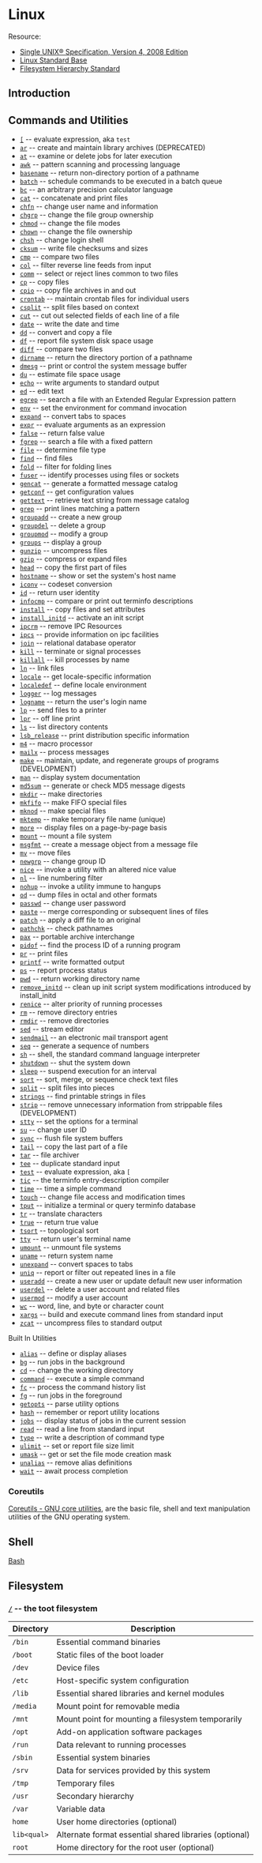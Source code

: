 # Linux

Resource:
* [Single UNIX® Specification, Version 4, 2008 Edition][susv4]
* [Linux Standard Base][lsb]
* [Filesystem Hierarchy Standard][fhs]

[susv4]: http://pubs.opengroup.org/onlinepubs/9699919799.2008edition
[lsb]: http://refspecs.linuxfoundation.org/lsb.shtml
[fhs]: http://refspecs.linuxfoundation.org/fhs.shtml

## Introduction

## Commands and Utilities

* [`[`][test] -- evaluate expression, aka `test`
* [`ar`][ar] -- create and maintain library archives (DEPRECATED)
* [`at`][at] -- examine or delete jobs for later execution
* [`awk`][awk] -- pattern scanning and processing language
* [`basename`][basename] -- return non-directory portion of a pathname
* [`batch`][batch] -- schedule commands to be executed in a batch queue
* [`bc`][bc] -- an arbitrary precision calculator language
* [`cat`][cat] -- concatenate and print files
* [`chfn`][chfn] -- change user name and information
* [`chgrp`][chgrp] -- change the file group ownership
* [`chmod`][chmod] -- change the file modes
* [`chown`][chown] -- change the file ownership
* [`chsh`][chsh] -- change login shell
* [`cksum`][cksum] -- write file checksums and sizes
* [`cmp`][cmp] -- compare two files
* [`col`][col] -- filter reverse line feeds from input
* [`comm`][comm] -- select or reject lines common to two files
* [`cp`][cp] -- copy files
* [`cpio`][cpio] -- copy file archives in and out
* [`crontab`][crontab] -- maintain crontab files for individual users
* [`csplit`][csplit] -- split files based on context
* [`cut`][cut] -- cut out selected fields of each line of a file
* [`date`][date] -- write the date and time
* [`dd`][dd] -- convert and copy a file
* [`df`][df] -- report file system disk space usage
* [`diff`][diff] -- compare two files
* [`dirname`][dirname] -- return the directory portion of a pathname
* [`dmesg`][dmesg] -- print or control the system message buffer
* [`du`][du] -- estimate file space usage
* [`echo`][echo] -- write arguments to standard output
* [`ed`][ed] -- edit text
* [`egrep`][egrep] -- search a file with an Extended Regular Expression pattern
* [`env`][env] -- set the environment for command invocation
* [`expand`][expand] -- convert tabs to spaces
* [`expr`][expr] -- evaluate arguments as an expression
* [`false`][false] -- return false value
* [`fgrep`][fgrep] -- search a file with a fixed pattern
* [`file`][file] -- determine file type
* [`find`][find] -- find files
* [`fold`][fold] -- filter for folding lines
* [`fuser`][fuser] -- identify processes using files or sockets
* [`gencat`][gencat] -- generate a formatted message catalog
* [`getconf`][getconf] -- get configuration values
* [`gettext`][gettext] -- retrieve text string from message catalog
* [`grep`][grep] -- print lines matching a pattern
* [`groupadd`][groupadd] -- create a new group
* [`groupdel`][groupdel] -- delete a group
* [`groupmod`][groupmod] -- modify a group
* [`groups`][groups] -- display a group
* [`gunzip`][gunzip] -- uncompress files
* [`gzip`][gzip] -- compress or expand files
* [`head`][head] -- copy the first part of files
* [`hostname`][hostname] -- show or set the system's host name
* [`iconv`][iconv] -- codeset conversion
* [`id`][id] -- return user identity
* [`infocmp`][infocmp] -- compare or print out terminfo descriptions
* [`install`][install] -- copy files and set attributes
* [`install_initd`][install_initd] -- activate an init script
* [`ipcrm`][ipcrm] -- remove IPC Resources
* [`ipcs`][ipcs] -- provide information on ipc facilities
* [`join`][join] -- relational database operator
* [`kill`][kill] -- terminate or signal processes
* [`killall`][killall] -- kill processes by name
* [`ln`][ln] -- link files
* [`locale`][locale] -- get locale-specific information
* [`localedef`][localedef] -- define locale environment
* [`logger`][logger] -- log messages
* [`logname`][logname] -- return the user's login name
* [`lp`][lp] -- send files to a printer
* [`lpr`][lpr] -- off line print
* [`ls`][ls] -- list directory contents
* [`lsb_release`][lsb_release] -- print distribution specific information
* [`m4`][m4] -- macro processor
* [`mailx`][mailx] -- process messages
* [`make`][make] -- maintain, update, and regenerate groups of programs (DEVELOPMENT)
* [`man`][man] -- display system documentation
* [`md5sum`][md5sum] -- generate or check MD5 message digests
* [`mkdir`][mkdir] -- make directories
* [`mkfifo`][mkfifo] -- make FIFO special files
* [`mknod`][mknod] -- make special files
* [`mktemp`][mktemp] -- make temporary file name (unique)
* [`more`][more] -- display files on a page-by-page basis
* [`mount`][mount] -- mount a file system
* [`msgfmt`][msgfmt] -- create a message object from a message file
* [`mv`][mv] -- move files
* [`newgrp`][newgrp] -- change group ID
* [`nice`][nice] -- invoke a utility with an altered nice value
* [`nl`][nl] -- line numbering filter
* [`nohup`][nohup] -- invoke a utility immune to hangups
* [`od`][od] -- dump files in octal and other formats
* [`passwd`][passwd] -- change user password
* [`paste`][paste] -- merge corresponding or subsequent lines of files
* [`patch`][patch] -- apply a diff file to an original
* [`pathchk`][pathchk] -- check pathnames
* [`pax`][pax] -- portable archive interchange
* [`pidof`][pidof] -- find the process ID of a running program
* [`pr`][pr] -- print files
* [`printf`][printf] -- write formatted output
* [`ps`][ps] -- report process status
* [`pwd`][pwd] -- return working directory name
* [`remove_initd`][remove_initd] -- clean up init script system modifications introduced by install_initd
* [`renice`][renice] -- alter priority of running processes
* [`rm`][rm] -- remove directory entries
* [`rmdir`][rmdir] -- remove directories
* [`sed`][sed] -- stream editor
* [`sendmail`][sendmail] -- an electronic mail transport agent
* [`seq`][seq] -- generate a sequence of numbers
* [`sh`][sh] -- shell, the standard command language interpreter
* [`shutdown`][shutdown] -- shut the system down
* [`sleep`][sleep] -- suspend execution for an interval
* [`sort`][sort] -- sort, merge, or sequence check text files
* [`split`][split] -- split files into pieces
* [`strings`][strings] -- find printable strings in files
* [`strip`][strip] -- remove unnecessary information from strippable files (DEVELOPMENT)
* [`stty`][stty] -- set the options for a terminal
* [`su`][su] -- change user ID
* [`sync`][sync] -- flush file system buffers
* [`tail`][tail] -- copy the last part of a file
* [`tar`][tar] -- file archiver
* [`tee`][tee] -- duplicate standard input
* [`test`][test] -- evaluate expression, aka `[`
* [`tic`][tic] -- the terminfo entry-description compiler
* [`time`][time] -- time a simple command
* [`touch`][touch] -- change file access and modification times
* [`tput`][tput] -- initialize a terminal or query terminfo database
* [`tr`][tr] -- translate characters
* [`true`][true] -- return true value
* [`tsort`][tsort] -- topological sort
* [`tty`][tty] -- return user's terminal name
* [`umount`][umount] -- unmount file systems
* [`uname`][uname] -- return system name
* [`unexpand`][unexpand] -- convert spaces to tabs
* [`uniq`][uniq] -- report or filter out repeated lines in a file
* [`useradd`][useradd] -- create a new user or update default new user information
* [`userdel`][userdel] -- delete a user account and related files
* [`usermod`][usermod] -- modify a user account
* [`wc`][wc] -- word, line, and byte or character count
* [`xargs`][xargs] -- build and execute command lines from standard input
* [`zcat`][zcat] -- uncompress files to standard output

Built In Utilities

* [`alias`][alias] -- define or display aliases
* [`bg`][bg] -- run jobs in the background
* [`cd`][cd] -- change the working directory
* [`command`][command] -- execute a simple command
* [`fc`][fc] -- process the command history list
* [`fg`][fg] -- run jobs in the foreground
* [`getopts`][getopts] -- parse utility options
* [`hash`][hash] -- remember or report utility locations
* [`jobs`][jobs] -- display status of jobs in the current session
* [`read`][read] -- read a line from standard input
* [`type`][type] -- write a description of command type
* [`ulimit`][ulimit] -- set or report file size limit
* [`umask`][umask] -- get or set the file mode creation mask
* [`unalias`][unalias] -- remove alias definitions
* [`wait`][wait] -- await process completion

[alias]: http://pubs.opengroup.org/onlinepubs/9699919799.2008edition/utilities/alias.html
[ar]: http://refspecs.linuxfoundation.org/LSB_5.0.0/LSB-Core-generic/LSB-Core-generic/ar.html
[at]: http://refspecs.linuxfoundation.org/LSB_5.0.0/LSB-Core-generic/LSB-Core-generic/at.html
[awk]: http://refspecs.linuxfoundation.org/LSB_5.0.0/LSB-Core-generic/LSB-Core-generic/awk.html
[basename]: http://pubs.opengroup.org/onlinepubs/9699919799.2008edition/utilities/basename.html
[batch]: http://refspecs.linuxfoundation.org/LSB_5.0.0/LSB-Core-generic/LSB-Core-generic/batch.html
[bc]: http://refspecs.linuxfoundation.org/LSB_5.0.0/LSB-Core-generic/LSB-Core-generic/bc.html
[bg]: http://pubs.opengroup.org/onlinepubs/9699919799.2008edition/utilities/bg.html
[cat]: http://pubs.opengroup.org/onlinepubs/9699919799.2008edition/utilities/cat.html
[cd]: http://pubs.opengroup.org/onlinepubs/9699919799.2008edition/utilities/cd.html
[chfn]: http://refspecs.linuxfoundation.org/LSB_5.0.0/LSB-Core-generic/LSB-Core-generic/chfn.html
[chgrp]: http://pubs.opengroup.org/onlinepubs/9699919799.2008edition/utilities/chgrp.html
[chmod]: http://pubs.opengroup.org/onlinepubs/9699919799.2008edition/utilities/chmod.html
[chown]: http://pubs.opengroup.org/onlinepubs/9699919799.2008edition/utilities/chown.html
[chsh]: http://refspecs.linuxfoundation.org/LSB_5.0.0/LSB-Core-generic/LSB-Core-generic/chsh.html
[cksum]: http://pubs.opengroup.org/onlinepubs/9699919799.2008edition/utilities/cksum.html
[cmp]: http://pubs.opengroup.org/onlinepubs/9699919799.2008edition/utilities/cmp.html
[col]: http://refspecs.linuxfoundation.org/LSB_5.0.0/LSB-Core-generic/LSB-Core-generic/col.html
[comm]: http://pubs.opengroup.org/onlinepubs/9699919799.2008edition/utilities/comm.html
[command]: http://pubs.opengroup.org/onlinepubs/9699919799.2008edition/utilities/command.html
[cp]: http://pubs.opengroup.org/onlinepubs/9699919799.2008edition/utilities/cp.html
[cpio]: http://refspecs.linuxfoundation.org/LSB_5.0.0/LSB-Core-generic/LSB-Core-generic/cpio.html
[crontab]: http://refspecs.linuxfoundation.org/LSB_5.0.0/LSB-Core-generic/LSB-Core-generic/crontab.html
[csplit]: http://pubs.opengroup.org/onlinepubs/9699919799.2008edition/utilities/csplit.html
[cut]: http://pubs.opengroup.org/onlinepubs/9699919799.2008edition/utilities/cut.html
[date]: http://pubs.opengroup.org/onlinepubs/9699919799.2008edition/utilities/date.html
[dd]: http://pubs.opengroup.org/onlinepubs/9699919799.2008edition/utilities/dd.html
[df]: http://refspecs.linuxfoundation.org/LSB_5.0.0/LSB-Core-generic/LSB-Core-generic/df.html
[diff]: http://pubs.opengroup.org/onlinepubs/9699919799.2008edition/utilities/diff.html
[dirname]: http://pubs.opengroup.org/onlinepubs/9699919799.2008edition/utilities/dirname.html
[dmesg]: http://refspecs.linuxfoundation.org/LSB_5.0.0/LSB-Core-generic/LSB-Core-generic/dmesg.html
[du]: http://refspecs.linuxfoundation.org/LSB_5.0.0/LSB-Core-generic/LSB-Core-generic/du.html
[echo]: http://refspecs.linuxfoundation.org/LSB_5.0.0/LSB-Core-generic/LSB-Core-generic/echo.html
[ed]: http://pubs.opengroup.org/onlinepubs/9699919799.2008edition/utilities/ed.html
[egrep]: http://refspecs.linuxfoundation.org/LSB_5.0.0/LSB-Core-generic/LSB-Core-generic/egrep.html
[env]: http://pubs.opengroup.org/onlinepubs/9699919799.2008edition/utilities/env.html
[expand]: http://pubs.opengroup.org/onlinepubs/9699919799.2008edition/utilities/expand.html
[expr]: http://pubs.opengroup.org/onlinepubs/9699919799.2008edition/utilities/expr.html
[false]: http://pubs.opengroup.org/onlinepubs/9699919799.2008edition/utilities/false.html
[fc]: http://pubs.opengroup.org/onlinepubs/9699919799.2008edition/utilities/fc.html
[fg]: http://pubs.opengroup.org/onlinepubs/9699919799.2008edition/utilities/fg.html
[fgrep]: http://refspecs.linuxfoundation.org/LSB_5.0.0/LSB-Core-generic/LSB-Core-generic/fgrep.html
[file]: http://refspecs.linuxfoundation.org/LSB_5.0.0/LSB-Core-generic/LSB-Core-generic/file.html
[find]: http://pubs.opengroup.org/onlinepubs/9699919799.2008edition/utilities/find.html
[fold]: http://pubs.opengroup.org/onlinepubs/9699919799.2008edition/utilities/fold.html
[fuser]: http://refspecs.linuxfoundation.org/LSB_5.0.0/LSB-Core-generic/LSB-Core-generic/fuser.html
[gencat]: http://pubs.opengroup.org/onlinepubs/9699919799.2008edition/utilities/gencat.html
[getconf]: http://pubs.opengroup.org/onlinepubs/9699919799.2008edition/utilities/getconf.html
[getopts]: http://pubs.opengroup.org/onlinepubs/9699919799.2008edition/utilities/getopts.html
[gettext]: http://refspecs.linuxfoundation.org/LSB_5.0.0/LSB-Core-generic/LSB-Core-generic/gettext.html
[grep]: http://refspecs.linuxfoundation.org/LSB_5.0.0/LSB-Core-generic/LSB-Core-generic/grep.html
[groupadd]: http://refspecs.linuxfoundation.org/LSB_5.0.0/LSB-Core-generic/LSB-Core-generic/groupadd.html
[groupdel]: http://refspecs.linuxfoundation.org/LSB_5.0.0/LSB-Core-generic/LSB-Core-generic/groupdel.html
[groupmod]: http://refspecs.linuxfoundation.org/LSB_5.0.0/LSB-Core-generic/LSB-Core-generic/groupmod.html
[groups]: http://refspecs.linuxfoundation.org/LSB_5.0.0/LSB-Core-generic/LSB-Core-generic/groups.html
[gunzip]: http://refspecs.linuxfoundation.org/LSB_5.0.0/LSB-Core-generic/LSB-Core-generic/gunzip.html
[gzip]: http://refspecs.linuxfoundation.org/LSB_5.0.0/LSB-Core-generic/LSB-Core-generic/gzip.html
[hash]: http://pubs.opengroup.org/onlinepubs/9699919799.2008edition/utilities/hash.html
[head]: http://pubs.opengroup.org/onlinepubs/9699919799.2008edition/utilities/head.html
[hostname]: http://refspecs.linuxfoundation.org/LSB_5.0.0/LSB-Core-generic/LSB-Core-generic/hostname.html
[iconv]: http://pubs.opengroup.org/onlinepubs/9699919799.2008edition/utilities/iconv.html
[id]: http://pubs.opengroup.org/onlinepubs/9699919799.2008edition/utilities/id.html
[infocmp]: https://invisible-island.net/ncurses/man/infocmp.1m.html
[install]: http://refspecs.linuxfoundation.org/LSB_5.0.0/LSB-Core-generic/LSB-Core-generic/install.html
[install_initd]: http://refspecs.linuxfoundation.org/LSB_5.0.0/LSB-Core-generic/LSB-Core-generic/installinitd.html
[ipcrm]: http://refspecs.linuxfoundation.org/LSB_5.0.0/LSB-Core-generic/LSB-Core-generic/ipcrm.html
[ipcs]: http://refspecs.linuxfoundation.org/LSB_5.0.0/LSB-Core-generic/LSB-Core-generic/ipcs.html
[jobs]: http://pubs.opengroup.org/onlinepubs/9699919799.2008edition/utilities/jobs.html
[join]: http://pubs.opengroup.org/onlinepubs/9699919799.2008edition/utilities/join.html
[kill]: http://pubs.opengroup.org/onlinepubs/9699919799.2008edition/utilities/kill.html
[killall]: http://refspecs.linuxfoundation.org/LSB_5.0.0/LSB-Core-generic/LSB-Core-generic/killall.html
[ln]: http://pubs.opengroup.org/onlinepubs/9699919799.2008edition/utilities/ln.html
[locale]: http://pubs.opengroup.org/onlinepubs/9699919799.2008edition/utilities/locale.html
[localedef]: http://pubs.opengroup.org/onlinepubs/9699919799.2008edition/utilities/localedef.html
[logger]: http://pubs.opengroup.org/onlinepubs/9699919799.2008edition/utilities/logger.html
[logname]: http://pubs.opengroup.org/onlinepubs/9699919799.2008edition/utilities/logname.html
[lp]: http://pubs.opengroup.org/onlinepubs/9699919799.2008edition/utilities/lp.html
[lpr]: http://refspecs.linuxfoundation.org/LSB_5.0.0/LSB-Core-generic/LSB-Core-generic/lpr.html
[ls]: http://refspecs.linuxfoundation.org/LSB_5.0.0/LSB-Core-generic/LSB-Core-generic/ls.html
[lsb_release]: http://refspecs.linuxfoundation.org/LSB_5.0.0/LSB-Core-generic/LSB-Core-generic/lsbrelease.html
[m4]: http://refspecs.linuxfoundation.org/LSB_5.0.0/LSB-Core-generic/LSB-Core-generic/m4.html
[mailx]: http://pubs.opengroup.org/onlinepubs/9699919799.2008edition/utilities/mailx.html
[make]: http://pubs.opengroup.org/onlinepubs/9699919799.2008edition/utilities/make.html
[man]: http://pubs.opengroup.org/onlinepubs/9699919799.2008edition/utilities/man.html
[md5sum]: http://refspecs.linuxfoundation.org/LSB_5.0.0/LSB-Core-generic/LSB-Core-generic/md5sum.html
[mkdir]: http://pubs.opengroup.org/onlinepubs/9699919799.2008edition/utilities/mkdir.html
[mkfifo]: http://pubs.opengroup.org/onlinepubs/9699919799.2008edition/utilities/mkfifo.html
[mknod]: http://refspecs.linuxfoundation.org/LSB_5.0.0/LSB-Core-generic/LSB-Core-generic/mknod.html
[mktemp]: http://refspecs.linuxfoundation.org/LSB_5.0.0/LSB-Core-generic/LSB-Core-generic/mktemp.html
[more]: http://refspecs.linuxfoundation.org/LSB_5.0.0/LSB-Core-generic/LSB-Core-generic/more.html
[mount]: http://refspecs.linuxfoundation.org/LSB_5.0.0/LSB-Core-generic/LSB-Core-generic/mount.html
[msgfmt]: http://refspecs.linuxfoundation.org/LSB_5.0.0/LSB-Core-generic/LSB-Core-generic/msgfmt.html
[mv]: http://pubs.opengroup.org/onlinepubs/9699919799.2008edition/utilities/mv.html
[newgrp]: http://refspecs.linuxfoundation.org/LSB_5.0.0/LSB-Core-generic/LSB-Core-generic/newgrp.html
[nice]: http://pubs.opengroup.org/onlinepubs/9699919799.2008edition/utilities/nice.html
[nl]: http://pubs.opengroup.org/onlinepubs/9699919799.2008edition/utilities/nl.html
[nohup]: http://pubs.opengroup.org/onlinepubs/9699919799.2008edition/utilities/nohup.html
[od]: http://refspecs.linuxfoundation.org/LSB_5.0.0/LSB-Core-generic/LSB-Core-generic/od.html
[passwd]: http://refspecs.linuxfoundation.org/LSB_5.0.0/LSB-Core-generic/LSB-Core-generic/passwd.html
[paste]: http://pubs.opengroup.org/onlinepubs/9699919799.2008edition/utilities/paste.html
[patch]: http://refspecs.linuxfoundation.org/LSB_5.0.0/LSB-Core-generic/LSB-Core-generic/patch.html
[pathchk]: http://pubs.opengroup.org/onlinepubs/9699919799.2008edition/utilities/pathchk.html
[pax]: http://pubs.opengroup.org/onlinepubs/9699919799.2008edition/utilities/pax.html
[pidof]: http://refspecs.linuxfoundation.org/LSB_5.0.0/LSB-Core-generic/LSB-Core-generic/pidof.html
[pr]: http://pubs.opengroup.org/onlinepubs/9699919799.2008edition/utilities/pr.html
[printf]: http://pubs.opengroup.org/onlinepubs/9699919799.2008edition/utilities/printf.html
[ps]: http://pubs.opengroup.org/onlinepubs/9699919799.2008edition/utilities/ps.html
[pwd]: http://pubs.opengroup.org/onlinepubs/9699919799.2008edition/utilities/pwd.html
[read]: http://pubs.opengroup.org/onlinepubs/9699919799.2008edition/utilities/read.html
[remove_initd]: http://refspecs.linuxfoundation.org/LSB_5.0.0/LSB-Core-generic/LSB-Core-generic/removeinitd.html
[renice]: http://refspecs.linuxfoundation.org/LSB_5.0.0/LSB-Core-generic/LSB-Core-generic/renice.html
[rm]: http://pubs.opengroup.org/onlinepubs/9699919799.2008edition/utilities/rm.html
[rmdir]: http://pubs.opengroup.org/onlinepubs/9699919799.2008edition/utilities/rmdir.html
[sed]: http://refspecs.linuxfoundation.org/LSB_5.0.0/LSB-Core-generic/LSB-Core-generic/sed.html
[sendmail]: http://refspecs.linuxfoundation.org/LSB_5.0.0/LSB-Core-generic/LSB-Core-generic/baselib-sendmail-1.html
[seq]: http://refspecs.linuxfoundation.org/LSB_5.0.0/LSB-Core-generic/LSB-Core-generic/seq.html
[sh]: http://refspecs.linuxfoundation.org/LSB_5.0.0/LSB-Core-generic/LSB-Core-generic/sh.html
[shutdown]: http://refspecs.linuxfoundation.org/LSB_5.0.0/LSB-Core-generic/LSB-Core-generic/shutdown.html
[sleep]: http://pubs.opengroup.org/onlinepubs/9699919799.2008edition/utilities/sleep.html
[sort]: http://pubs.opengroup.org/onlinepubs/9699919799.2008edition/utilities/sort.html
[split]: http://pubs.opengroup.org/onlinepubs/9699919799.2008edition/utilities/split.html
[strings]: http://pubs.opengroup.org/onlinepubs/9699919799.2008edition/utilities/strings.html
[strip]: http://pubs.opengroup.org/onlinepubs/9699919799.2008edition/utilities/strip.html
[stty]: http://pubs.opengroup.org/onlinepubs/9699919799.2008edition/utilities/stty.html
[su]: http://refspecs.linuxfoundation.org/LSB_5.0.0/LSB-Core-generic/LSB-Core-generic/su.html
[sync]: http://refspecs.linuxfoundation.org/LSB_5.0.0/LSB-Core-generic/LSB-Core-generic/sync.html
[tail]: http://pubs.opengroup.org/onlinepubs/9699919799.2008edition/utilities/tail.html
[tar]: http://refspecs.linuxfoundation.org/LSB_5.0.0/LSB-Core-generic/LSB-Core-generic/tar.html
[tee]: http://pubs.opengroup.org/onlinepubs/9699919799.2008edition/utilities/tee.html
[test]: http://pubs.opengroup.org/onlinepubs/9699919799.2008edition/utilities/test.html
[type]: http://pubs.opengroup.org/onlinepubs/9699919799.2008edition/utilities/type.html
[tic]: https://invisible-island.net/ncurses/man/tic.1m.html
[time]: http://pubs.opengroup.org/onlinepubs/9699919799.2008edition/utilities/time.html
[touch]: http://pubs.opengroup.org/onlinepubs/9699919799.2008edition/utilities/touch.html
[tput]: https://invisible-island.net/ncurses/man/tput.1.html
[tr]: http://pubs.opengroup.org/onlinepubs/9699919799.2008edition/utilities/tr.html
[true]: http://pubs.opengroup.org/onlinepubs/9699919799.2008edition/utilities/true.html
[tsort]: http://pubs.opengroup.org/onlinepubs/9699919799.2008edition/utilities/tsort.html
[tty]: http://pubs.opengroup.org/onlinepubs/9699919799.2008edition/utilities/tty.html
[ulimit]: http://pubs.opengroup.org/onlinepubs/9699919799.2008edition/utilities/ulimit.html
[umask]: http://pubs.opengroup.org/onlinepubs/9699919799.2008edition/utilities/umask.html
[umount]: http://refspecs.linuxfoundation.org/LSB_5.0.0/LSB-Core-generic/LSB-Core-generic/umount.html
[unalias]: http://pubs.opengroup.org/onlinepubs/9699919799.2008edition/utilities/unalias.html
[uname]: http://pubs.opengroup.org/onlinepubs/9699919799.2008edition/utilities/uname.html
[unexpand]: http://pubs.opengroup.org/onlinepubs/9699919799.2008edition/utilities/unexpand.html
[uniq]: http://pubs.opengroup.org/onlinepubs/9699919799.2008edition/utilities/uniq.html
[useradd]: http://refspecs.linuxfoundation.org/LSB_5.0.0/LSB-Core-generic/LSB-Core-generic/useradd.html
[userdel]: http://refspecs.linuxfoundation.org/LSB_5.0.0/LSB-Core-generic/LSB-Core-generic/userdel.html
[usermod]: http://refspecs.linuxfoundation.org/LSB_5.0.0/LSB-Core-generic/LSB-Core-generic/usermod.html
[wait]: http://pubs.opengroup.org/onlinepubs/9699919799.2008edition/utilities/wait.html
[wc]: http://pubs.opengroup.org/onlinepubs/9699919799.2008edition/utilities/wc.html
[xargs]: http://refspecs.linuxfoundation.org/LSB_5.0.0/LSB-Core-generic/LSB-Core-generic/xargs.html
[zcat]: http://refspecs.linuxfoundation.org/LSB_5.0.0/LSB-Core-generic/LSB-Core-generic/zcat.html

### Coreutils

[Coreutils - GNU core utilities](https://www.gnu.org/software/coreutils/),  are the basic file, shell and text manipulation utilities of the GNU operating system.

## Shell

[Bash](./Bash.md)

## Filesystem

### [`/`](http://refspecs.linuxfoundation.org/FHS_3.0/fhs/ch03.html) -- the toot filesystem

| Directory | Description |
| --- | --- |
| `/bin` | Essential command binaries |
| `/boot` | Static files of the boot loader |
| `/dev` | Device files |
| `/etc` | Host-specific system configuration |
| `/lib` | Essential shared libraries and kernel modules |
| `/media` | Mount point for removable media |
| `/mnt` | Mount point for mounting a filesystem temporarily |
| `/opt` | Add-on application software packages |
| `/run` | Data relevant to running processes |
| `/sbin` | Essential system binaries |
| `/srv` | Data for services provided by this system |
| `/tmp` | Temporary files |
| `/usr` | Secondary hierarchy |
| `/var` | Variable data |
| `home` | User home directories (optional) |
| `lib<qual>` | Alternate format essential shared libraries (optional) |
| `root` | Home directory for the root user (optional) |